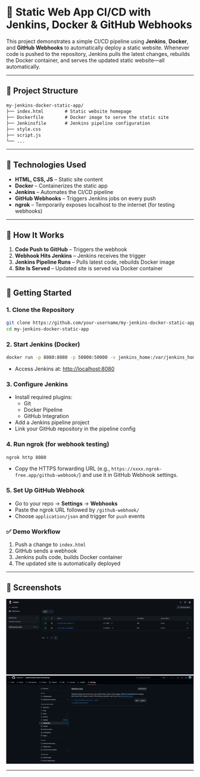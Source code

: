 # 🚀 Static Web App CI/CD with Jenkins, Docker & GitHub Webhooks

This project demonstrates a simple CI/CD pipeline using **Jenkins**, **Docker**, and **GitHub Webhooks** to automatically deploy a static website. Whenever code is pushed to the repository, Jenkins pulls the latest changes, rebuilds the Docker container, and serves the updated static website—all automatically.

---

## 📂 Project Structure

```
my-jenkins-docker-static-app/
├── index.html        # Static website homepage
├── Dockerfile        # Docker image to serve the static site
├── Jenkinsfile       # Jenkins pipeline configuration
├── style.css        
├── script.js
└── ...
```

---

## 🔧 Technologies Used

- **HTML, CSS, JS** – Static site content  
- **Docker** – Containerizes the static app  
- **Jenkins** – Automates the CI/CD pipeline  
- **GitHub Webhooks** – Triggers Jenkins jobs on every push  
- **ngrok** – Temporarily exposes localhost to the internet (for testing webhooks)

---

## 🔁 How It Works

1. **Code Push to GitHub** – Triggers the webhook  
2. **Webhook Hits Jenkins** – Jenkins receives the trigger  
3. **Jenkins Pipeline Runs** – Pulls latest code, rebuilds Docker image  
4. **Site Is Served** – Updated site is served via Docker container  

---

## 🚀 Getting Started

### 1. Clone the Repository

```bash
git clone https://github.com/your-username/my-jenkins-docker-static-app.git
cd my-jenkins-docker-static-app
```

### 2. Start Jenkins (Docker)

```bash
docker run -p 8080:8080 -p 50000:50000 -v jenkins_home:/var/jenkins_home jenkins/jenkins:lts
```

- Access Jenkins at: [http://localhost:8080](http://localhost:8080)

### 3. Configure Jenkins

- Install required plugins:
  - Git
  - Docker Pipeline
  - GitHub Integration
- Add a Jenkins pipeline project
- Link your GitHub repository in the pipeline config

### 4. Run ngrok (for webhook testing)

```bash
ngrok http 8080
```

- Copy the HTTPS forwarding URL (e.g., `https://xxxx.ngrok-free.app/github-webhook/`) and use it in GitHub Webhook settings.

### 5. Set Up GitHub Webhook

- Go to your repo → **Settings** → **Webhooks**
- Paste the ngrok URL followed by `/github-webhook/`
- Choose `application/json` and trigger for `push` events

### ✅ Demo Workflow

1. Push a change to `index.html`
2. GitHub sends a webhook
3. Jenkins pulls code, builds Docker container
4. The updated site is automatically deployed

---

## 📸 Screenshots

![screenshot](jenkins.png)
![screenshot](webhook.png)

---
